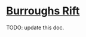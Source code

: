 # [Burroughs Rift](https://www.mousehuntgame.com/preferences.php?tab=mousehunt-improved-settings#mousehunt-improved-settings-location-hud)

TODO: update this doc.
